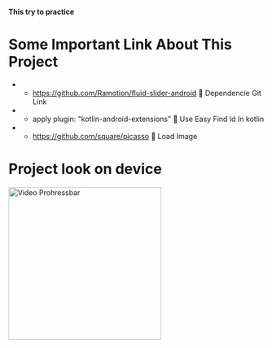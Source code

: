 **This try to practice**

<h1>Some Important Link About This Project</h1>

- - https://github.com/Ramotion/fluid-slider-android :tada: Dependencie Git Link
- - apply plugin: "kotlin-android-extensions" :tada: Use Easy Find Id In kotlin
- - https://github.com/square/picasso :tada: Load Image

<h1> Project look on device </h1>
<img src='https://github.com/Ramotion/fluid-slider-android/raw/master/Fluid_slider.gif' width="300px"  alt='Video Prohressbar' />
